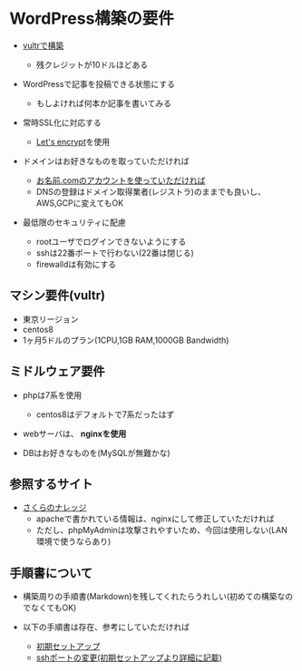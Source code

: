 # WordPress構築の要件

- [vultrで構築](https://my.vultr.com/deploy/)
    - 残クレジットが10ドルほどある

- WordPressで記事を投稿できる状態にする
    - もしよければ何本か記事を書いてみる

- 常時SSL化に対応する
    - [Let's encrypt](https://letsencrypt.org)を使用

- ドメインはお好きなものを取っていただければ
    - [お名前.comのアカウントを使っていただければ](https://navi.onamae.com/top)
    - DNSの登録はドメイン取得業者(レジストラ)のままでも良いし、AWS,GCPに変えてもOK

- 最低限のセキュリティに配慮
    - rootユーザでログインできないようにする
    - sshは22番ポートで行わない(22番は閉じる)
    - firewalldは有効にする

## マシン要件(vultr)

- 東京リージョン
- centos8
- 1ヶ月5ドルのプラン(1CPU,1GB RAM,1000GB Bandwidth)

## ミドルウェア要件

- phpは7系を使用
    - centos8はデフォルトで7系だったはず
  
- webサーバは、 **nginxを使用**

- DBはお好きなものを(MySQLが無難かな)


## 参照するサイト

- [さくらのナレッジ](https://knowledge.sakura.ad.jp/11101/)
    - apacheで書かれている情報は、nginxにして修正していただければ
    - ただし、phpMyAdminは攻撃されやすいため、今回は使用しない(LAN環境で使うならあり)

## 手順書について

- 構築周りの手順書(Markdown)を残してくれたらうれしい(初めての構築なのでなくてもOK)

- 以下の手順書は存在、参考にしていただければ
    - [初期セットアップ](./vpsの初期セットアップ.md)
    - [sshポートの変更(初期セットアップより詳細に記載)](./sshポートの変更.md)
